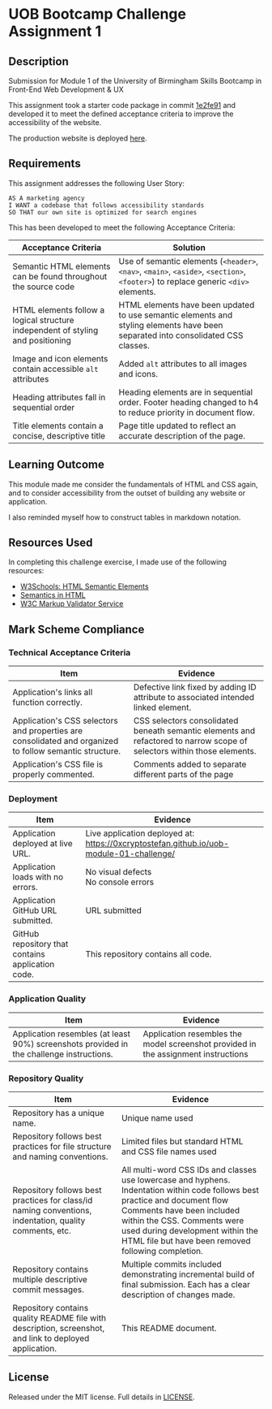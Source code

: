 # UOB Bootcamp Challenge Assignment 1

## Description

Submission for Module 1 of the University of Birmingham Skills Bootcamp in Front-End Web Development &amp; UX

This assignment took a starter code package in commit [1e2fe91](https://github.com/0xCryptoStefan/uob-module-01-challenge/commit/1e2fe9133293ea3371d588dd2e41bbb530bbb084) and developed it to meet the defined acceptance criteria to improve the accessibility of the website.

The production website is deployed [here](https://0xcryptostefan.github.io/uob-module-01-challenge/).

## Requirements

This assignment addresses the following User Story:

```
AS A marketing agency
I WANT a codebase that follows accessibility standards
SO THAT our own site is optimized for search engines
```

This has been developed to meet the following Acceptance Criteria:

| Acceptance Criteria                                                             | Solution                                                                                                                          |
| ------------------------------------------------------------------------------- | --------------------------------------------------------------------------------------------------------------------------------- |
| Semantic HTML elements can be found throughout the source code                  | Use of semantic elements (`<header>`, `<nav>`, `<main>`, `<aside>`, `<section>`, `<footer>`) to replace generic `<div>` elements. |
| HTML elements follow a logical structure independent of styling and positioning | HTML elements have been updated to use semantic elements and styling elements have been separated into consolidated CSS classes.  |
| Image and icon elements contain accessible `alt` attributes                     | Added `alt` attributes to all images and icons.                                                                                   |
| Heading attributes fall in sequential order                                     | Heading elements are in sequential order. Footer heading changed to h4 to reduce priority in document flow.                       |
| Title elements contain a concise, descriptive title                             | Page title updated to reflect an accurate description of the page.                                                                |

## Learning Outcome

This module made me consider the fundamentals of HTML and CSS again, and to consider accessibility from the outset of building any website or application.

I also reminded myself how to construct tables in markdown notation.

## Resources Used

In completing this challenge exercise, I made use of the following resources:

- [W3Schools: HTML Semantic Elements](https://www.w3schools.com/html/html5_semantic_elements.asp)
- [Semantics in HTML](https://developer.mozilla.org/en-US/docs/Glossary/Semantics#semantics_in_html)
- [W3C Markup Validator Service](https://validator.w3.org/)

## Mark Scheme Compliance

### Technical Acceptance Criteria

| Item                                                                                                    | Evidence                                                                                                                |
| ------------------------------------------------------------------------------------------------------- | ----------------------------------------------------------------------------------------------------------------------- |
| Application's links all function correctly.                                                             | Defective link fixed by adding ID attribute to associated intended linked element.                                      |
| Application's CSS selectors and properties are consolidated and organized to follow semantic structure. | CSS selectors consolidated beneath semantic elements and refactored to narrow scope of selectors within those elements. |
| Application's CSS file is properly commented.                                                           | Comments added to separate different parts of the page                                                                  |

### Deployment

| Item                                              | Evidence                                                                                |
| ------------------------------------------------- | --------------------------------------------------------------------------------------- |
| Application deployed at live URL.                 | Live application deployed at: https://0xcryptostefan.github.io/uob-module-01-challenge/ |
| Application loads with no errors.                 | No visual defects <br /> No console errors                                              |
| Application GitHub URL submitted.                 | URL submitted                                                                           |
| GitHub repository that contains application code. | This repository contains all code.                                                      |

### Application Quality

| Item                                                                                     | Evidence                                                                           |
| ---------------------------------------------------------------------------------------- | ---------------------------------------------------------------------------------- |
| Application resembles (at least 90%) screenshots provided in the challenge instructions. | Application resembles the model screenshot provided in the assignment instructions |

### Repository Quality

| Item                                                                                                    | Evidence                                                                                                                                                                                                                                                                                       |
| ------------------------------------------------------------------------------------------------------- | ---------------------------------------------------------------------------------------------------------------------------------------------------------------------------------------------------------------------------------------------------------------------------------------------- |
| Repository has a unique name.                                                                           | Unique name used                                                                                                                                                                                                                                                                               |
| Repository follows best practices for file structure and naming conventions.                            | Limited files but standard HTML and CSS file names used                                                                                                                                                                                                                                        |
| Repository follows best practices for class/id naming conventions, indentation, quality comments, etc.  | All multi-word CSS IDs and classes use lowercase and hyphens. <br /> Indentation within code follows best practice and document flow <br /> Comments have been included within the CSS. Comments were used during development within the HTML file but have been removed following completion. |
| Repository contains multiple descriptive commit messages.                                               | Multiple commits included demonstrating incremental build of final submission. Each has a clear description of changes made.                                                                                                                                                                   |
| Repository contains quality README file with description, screenshot, and link to deployed application. | This README document.                                                                                                                                                                                                                                                                          |

## License

Released under the MIT license. Full details in [LICENSE](./LICENSE).
